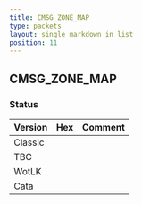 ```yaml
---
title: CMSG_ZONE_MAP
type: packets
layout: single_markdown_in_list
position: 11
---
```


## CMSG_ZONE_MAP

### Status

Version | Hex | Comment
---------- | ---------- | ---------- 
Classic |  |  
TBC |  |  
WotLK |  |  
Cata |  |  
